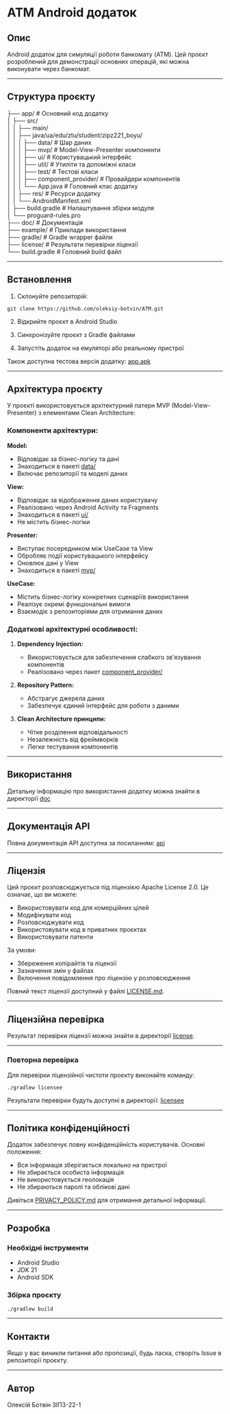 # ATM Android додаток

## Опис
Android додаток для симуляції роботи банкомату (ATM). Цей проєкт розроблений для демонстрації основних операцій, які можна виконувати через банкомат.

---

## Структура проєкту
├── app/ # Основний код додатку  
│ ├── src/  
│ │ ├── main/  
│ │ ├── java/ua/edu/ztu/student/zipz221_boyu/  
│ │ │ ├── data/ # Шар даних  
│ │ │ ├── mvp/ # Model-View-Presenter компоненти  
│ │ │ ├── ui/ # Користувацький інтерфейс  
│ │ │ ├── util/ # Утиліти та допоміжні класи  
│ │ │ ├── test/ # Тестові класи  
│ │ │ ├── component_provider/ # Провайдери компонентів  
│ │ │ └── App.java # Головний клас додатку  
│ │ ├── res/ # Ресурси додатку  
│ │ └── AndroidManifest.xml  
│ ├── build.gradle # Налаштування збірки модуля  
│ └── proguard-rules.pro  
├── doc/ # Документація  
├── example/ # Приклади використання  
├── gradle/ # Gradle wrapper файли  
├── license/ # Результати перевірки ліцензії  
└── build.gradle # Головний build файл

---

## Встановлення
1. Склонуйте репозиторій:
```
git clone https://github.com/oleksiy-botvin/ATM.git
```
2. Відкрийте проєкт в Android Studio

3. Синхронізуйте проєкт з Gradle файлами

4. Запустіть додаток на емуляторі або реальному пристрої

Також доступна тестова версія додатку: [app.apk](example/app.apk)

---

## Архітектура проєкту

У проєкті використовується архітектурний патерн MVP (Model-View-Presenter) з елементами Clean Architecture:

### Компоненти архітектури:

**Model:**
- Відповідає за бізнес-логіку та дані
- Знаходиться в пакеті [data/](app/src/main/java/ua/edu/ztu/student/zipz221_boyu/data)
- Включає репозиторії та моделі даних

**View:**
- Відповідає за відображення даних користувачу
- Реалізовано через Android Activity та Fragments
- Знаходиться в пакеті [ui/](app/src/main/java/ua/edu/ztu/student/zipz221_boyu/ui)
- Не містить бізнес-логіки

**Presenter:**
- Виступає посередником між UseCase та View
- Обробляє події користувацького інтерфейсу
- Оновлює дані у View
- Знаходиться в пакеті [mvp/](app/src/main/java/ua/edu/ztu/student/zipz221_boyu/mvp)

**UseCase:**
- Містить бізнес-логіку конкретних сценаріїв використання
- Реалізує окремі функціональні вимоги
- Взаємодіє з репозиторіями для отримання даних

### Додаткові архітектурні особливості:

1. **Dependency Injection:**
    - Використовується для забезпечення слабкого зв'язування компонентів
    - Реалізовано через пакет [component_provider/](app/src/main/java/ua/edu/ztu/student/zipz221_boyu/component_provider)

2. **Repository Pattern:**
    - Абстрагує джерела даних
    - Забезпечує єдиний інтерфейс для роботи з даними

3. **Clean Architecture принципи:**
    - Чітке розділення відповідальності
    - Незалежність від фреймворків
    - Легке тестування компонентів

---

## Використання
Детальну інформацію про використання додатку можна знайти в директорії [doc](doc)

---

## Документація API

Повна документація API доступна за посиланням: [api](https://app.swaggerhub.com/apis-docs/oleksiybotvin/ATM/1.0.0)

---

## Ліцензія
Цей проєкт розповсюджується під ліцензією Apache License 2.0. Це означає, що ви можете:
- Використовувати код для комерційних цілей
- Модифікувати код
- Розповсюджувати код
- Використовувати код в приватних проєктах
- Використовувати патенти

За умови:
- Збереження копірайтів та ліцензії
- Зазначення змін у файлах
- Включення повідомлення про ліцензію у розповсюдження

Повний текст ліцензії доступний у файлі [LICENSE.md](LICENSE.md).

---

## Ліцензійна перевірка
Результат перевірки ліцензії можна знайти в директорії [license](license).

---

### Повторна перевірка
Для перевірки ліцензійної чистоти проєкту виконайте команду:
```
./gradlew licensee
```
Результати перевірки будуть доступні в директорії: [licensee](app/build/reports/licensee)

---

## Політика конфіденційності
Додаток забезпечує повну конфіденційність користувачів. Основні положення:
- Вся інформація зберігається локально на пристрої
- Не збирається особиста інформація
- Не використовується геолокація
- Не збираються паролі та облікові дані

Дивіться [PRIVACY_POLICY.md](PRIVACY_POLICY.md) для отримання детальної інформації.

---

## Розробка
### Необхідні інструменти
- Android Studio
- JDK 21
- Android SDK

### Збірка проєкту
```
./gradlew build
```

---

## Контакти
Якщо у вас виникли питання або пропозиції, будь ласка, створіть Issue в репозиторії проєкту.

---

## Автор
Олексій Ботвін ЗІПЗ-22-1